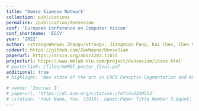```yaml
---
title: "Dense Siamese Network"
collection: publications
permalink: /publication/densesiam
conf: 'European Conference on Computer Vision'
conf_shortname: 'ECCV'
year: '2022'
author: <strong>Wenwei Zhang</strong>, Jiangmiao Pang, Kai Chen, Chen Change Loy
codeurl: https://github.com/ZwwWayne/DenseSiam
paperurl: https://arxiv.org/abs/2203.11075
projecturl: https://www.mmlab-ntu.com/project/densesiam/index.html
# posterlink: /files/mmMOT_poster_final.pdf
additional: true
# highlight: 'New state of the art on COCO Panoptic Segmentation and ADE20K Semantic Segmentation datasets.'

# venue: 'Journal 1'
# paperurl: 'https://dl.acm.org/citation.cfm?id=3240553'
# citation: 'Your Name, You. (2015). &quot;Paper Title Number 3.&quot; <i>Journal 1</i>. 1(3).'
---
```

